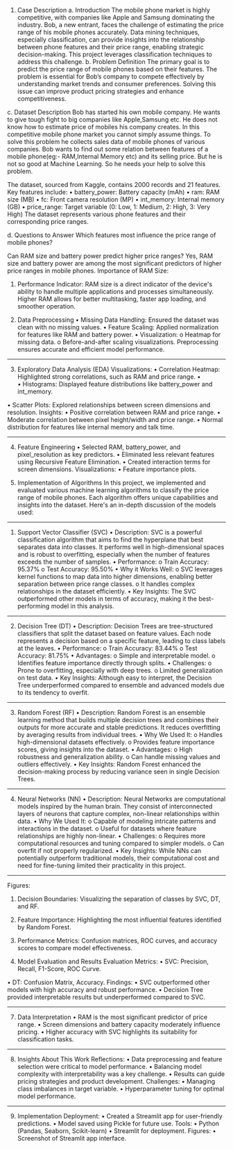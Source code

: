 1. Case Description
a. Introduction
The mobile phone market is highly competitive, with companies like Apple and Samsung dominating the industry. Bob, a new entrant, faces the challenge of estimating the price range of his mobile phones accurately. Data mining techniques, especially classification, can provide insights into the relationship between phone features and their price range, enabling strategic decision-making. This project leverages classification techniques to address this challenge.
b. Problem Definition
The primary goal is to predict the price range of mobile phones based on their features. The problem is essential for Bob’s company to compete effectively by understanding market trends and consumer preferences. Solving this issue can improve product pricing strategies and enhance competitiveness.

c. Dataset Description
Bob has started his own mobile company. He wants to give tough fight to big companies like Apple,Samsung etc.
He does not know how to estimate price of mobiles his company creates. In this competitive mobile phone market you cannot simply assume things. To solve this problem he collects sales data of mobile phones of various companies.
Bob wants to find out some relation between features of a mobile phone(eg:- RAM,Internal Memory etc) and its selling price. But he is not so good at Machine Learning. So he needs your help to solve this problem.

The dataset, sourced from Kaggle, contains 2000 records and 21 features. Key features include:
•	battery_power: Battery capacity (mAh)
•	ram: RAM size (MB)
•	fc: Front camera resolution (MP)
•	int_memory: Internal memory (GB)
•	price_range: Target variable (0: Low, 1: Medium, 2: High, 3: Very High)
The dataset represents various phone features and their corresponding price ranges.

d. Questions to Answer
Which features most influence the price range of mobile phones?
 
Can RAM size and battery power predict higher price ranges?
Yes, RAM size and battery power are among the most significant predictors of higher price ranges in mobile phones.
Importance of RAM Size:
1.	Performance Indicator: RAM size is a direct indicator of the device's ability to handle multiple applications and processes simultaneously. Higher RAM allows for better multitasking, faster app loading, and smoother operation.

2. Data Preprocessing
•	Missing Data Handling: Ensured the dataset was clean with no missing values.
•	Feature Scaling: Applied normalization for features like RAM and battery power.
•	Visualization:
o	Heatmap for missing data.
o	Before-and-after scaling visualizations.
Preprocessing ensures accurate and efficient model performance.
________________________________________
3. Exploratory Data Analysis (EDA)
Visualizations:
•	Correlation Heatmap: Highlighted strong correlations, such as RAM and price range.
•	 
•	Histograms: Displayed feature distributions like battery_power and int_memory.
 
•	Scatter Plots: Explored relationships between screen dimensions and resolution.
Insights:
•	Positive correlation between RAM and price range.
•	Moderate correlation between pixel height/width and price range.
•	Normal distribution for features like internal memory and talk time.
________________________________________
4. Feature Engineering
•	Selected RAM, battery_power, and pixel_resolution as key predictors.
•	Eliminated less relevant features using Recursive Feature Elimination.
•	Created interaction terms for screen dimensions.
Visualizations:
•	Feature importance plots.
 
5. Implementation of Algorithms
In this project, we implemented and evaluated various machine learning algorithms to classify the price range of mobile phones. Each algorithm offers unique capabilities and insights into the dataset. Here's an in-depth discussion of the models used:
________________________________________
1. Support Vector Classifier (SVC)
•	Description: SVC is a powerful classification algorithm that aims to find the hyperplane that best separates data into classes. It performs well in high-dimensional spaces and is robust to overfitting, especially when the number of features exceeds the number of samples.
•	Performance:
o	Train Accuracy: 95.37%
o	Test Accuracy: 95.50%
•	Why it Works Well:
o	SVC leverages kernel functions to map data into higher dimensions, enabling better separation between price range classes.
o	It handles complex relationships in the dataset efficiently.
•	Key Insights: The SVC outperformed other models in terms of accuracy, making it the best-performing model in this analysis.
________________________________________
2. Decision Tree (DT)
•	Description: Decision Trees are tree-structured classifiers that split the dataset based on feature values. Each node represents a decision based on a specific feature, leading to class labels at the leaves.
•	Performance:
o	Train Accuracy: 83.44%
o	Test Accuracy: 81.75%
•	Advantages:
o	Simple and interpretable model.
o	Identifies feature importance directly through splits.
•	Challenges:
o	Prone to overfitting, especially with deep trees.
o	Limited generalization on test data.
•	Key Insights: Although easy to interpret, the Decision Tree underperformed compared to ensemble and advanced models due to its tendency to overfit.
 
________________________________________
3. Random Forest (RF)
•	Description: Random Forest is an ensemble learning method that builds multiple decision trees and combines their outputs for more accurate and stable predictions. It reduces overfitting by averaging results from individual trees.
•	Why We Used It:
o	Handles high-dimensional datasets effectively.
o	Provides feature importance scores, giving insights into the dataset.
•	Advantages:
o	High robustness and generalization ability.
o	Can handle missing values and outliers effectively.
•	Key Insights: Random Forest enhanced the decision-making process by reducing variance seen in single Decision Trees.
 
________________________________________
4. Neural Networks (NN)
•	Description: Neural Networks are computational models inspired by the human brain. They consist of interconnected layers of neurons that capture complex, non-linear relationships within data.
•	Why We Used It:
o	Capable of modeling intricate patterns and interactions in the dataset.
o	Useful for datasets where feature relationships are highly non-linear.
•	Challenges:
o	Requires more computational resources and tuning compared to simpler models.
o	Can overfit if not properly regularized.
•	Key Insights: While NNs can potentially outperform traditional models, their computational cost and need for fine-tuning limited their practicality in this project.
 
________________________________________
Figures:
1.	Decision Boundaries: Visualizing the separation of classes by SVC, DT, and RF.
2.	Feature Importance: Highlighting the most influential features identified by Random Forest.
3.	Performance Metrics: Confusion matrices, ROC curves, and accuracy scores to compare model effectiveness.




6. Model Evaluation and Results
Evaluation Metrics:
•	SVC: Precision, Recall, F1-Score, ROC Curve.
  
•	DT: Confusion Matrix, Accuracy.
Findings:
•	SVC outperformed other models with high accuracy and robust performance.
•	Decision Tree provided interpretable results but underperformed compared to SVC.
________________________________________
7. Data Interpretation
•	RAM is the most significant predictor of price range.
•	Screen dimensions and battery capacity moderately influence pricing.
•	Higher accuracy with SVC highlights its suitability for classification tasks.
________________________________________
8. Insights About This Work
Reflections:
•	Data preprocessing and feature selection were critical to model performance.
•	Balancing model complexity with interpretability was a key challenge.
•	Results can guide pricing strategies and product development.
Challenges:
•	Managing class imbalances in target variable.
•	Hyperparameter tuning for optimal model performance.
________________________________________
9. Implementation
Deployment:
•	Created a Streamlit app for user-friendly predictions.
•	Model saved using Pickle for future use.
Tools:
•	Python (Pandas, Seaborn, Scikit-learn)
•	Streamlit for deployment.
Figures:
•	Screenshot of Streamlit app interface.
 

